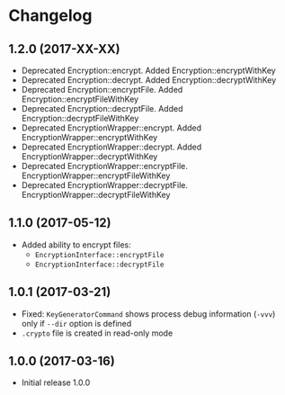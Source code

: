 Changelog
=========

1.2.0 (2017-XX-XX)
------------------
* Deprecated Encryption::encrypt. Added Encryption::encryptWithKey
* Deprecated Encryption::decrypt. Added Encryption::decryptWithKey
* Deprecated Encryption::encryptFile. Added Encryption::encryptFileWithKey
* Deprecated Encryption::decryptFile. Added Encryption::decryptFileWithKey
* Deprecated EncryptionWrapper::encrypt. Added EncryptionWrapper::encryptWithKey
* Deprecated EncryptionWrapper::decrypt. Added EncryptionWrapper::decryptWithKey
* Deprecated EncryptionWrapper::encryptFile. EncryptionWrapper::encryptFileWithKey
* Deprecated EncryptionWrapper::decryptFile. EncryptionWrapper::decryptFileWithKey

1.1.0 (2017-05-12)
------------------
* Added ability to encrypt files:
    - `EncryptionInterface::encryptFile`
    - `EncryptionInterface::decryptFile`

1.0.1 (2017-03-21)
------------------
* Fixed: `KeyGeneratorCommand` shows process debug information (`-vvv`) only if `--dir` option is defined
* `.crypto` file is created in read-only mode

1.0.0 (2017-03-16)
------------------
* Initial release 1.0.0
